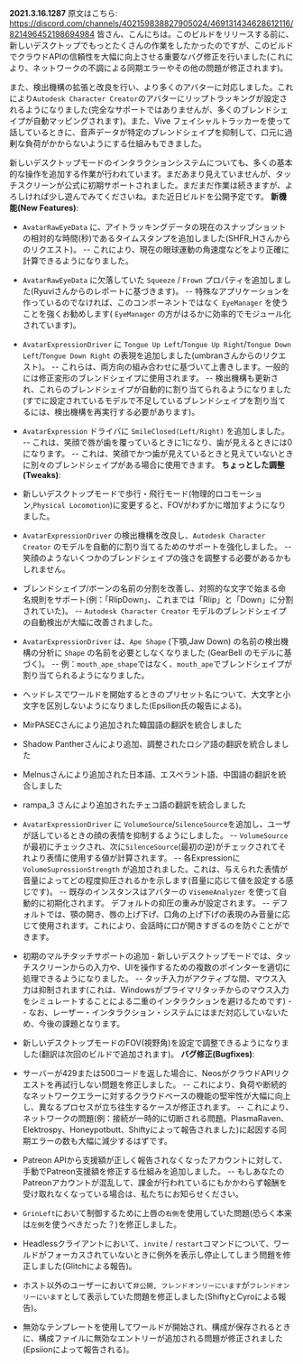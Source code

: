 **2021.3.16.1287**
原文はこちら: https://discord.com/channels/402159838827905024/469131434628612116/821496452198694984
皆さん、こんにちは。このビルドをリリースする前に、新しいデスクトップでもっとたくさんの作業をしたかったのですが、このビルドでクラウドAPIの信頼性を大幅に向上させる重要なバグ修正を行いました(これにより、ネットワークの不調による同期エラーやその他の問題が修正されます)。

また、検出機構の拡張と改良を行い、より多くのアバターに対応しました。これにより`Autodesk Character Creator`のアバターにリップトラッキングが設定されるようになりました(完全なサポートではありませんが、多くのブレンドシェイプが自動マッピングされます)。また、Vive フェイシャルトラッカーを使って話しているときに、音声データが特定のブレンドシェイプを抑制して、口元に過剰な負荷がかからないようにする仕組みもできました。

新しいデスクトップモードのインタラクションシステムについても、多くの基本的な操作を追加する作業が行われています。まだあまり見えていませんが、タッチスクリーンが公式に初期サポートされました。まだまだ作業は続きますが、よろしければ少し遊んでみてくださいね。また近日ビルドを公開予定です。
**新機能(New Features)**:
- `AvatarRawEyeData` に、アイトラッキングデータの現在のスナップショットの相対的な時間(秒)であるタイムスタンプを追加しました(SHFR_Hさんからのリクエスト)。
-- これにより、現在の眼球運動の角速度などをより正確に計算できるようになりました。
- `AvatarRawEyeData` に欠落していた `Squeeze` / `Frown` プロパティを追加しました(Ryuviさんからのレポートに基づきます)。
-- 特殊なアプリケーションを作っているのでなければ、このコンポーネントではなく `EyeManager` を使うことを強くお勧めします( `EyeManager` の方がはるかに効率的でモジュール化されています)。

- `AvatarExpressionDriver` に `Tongue Up Left`/`Tongue Up Right`/`Tongue Down Left`/`Tongue Down Right` の表現を追加しました(umbranさんからのリクエスト)。
-- これらは、両方向の組み合わせに基づいて上書きします。一般的には修正変形のブレンドシェイプに使用されます。
-- 検出機構も更新され、これらのブレンドシェイプが自動的に割り当てられるようになりました(すでに設定されているモデルで不足しているブレンドシェイプを割り当てるには、検出機構を再実行する必要があります)。
- `AvatarExpression` ドライバに `SmileClosed(Left/Right)` を追加しました。
-- これは、笑顔で唇が歯を覆っているときに1になり、歯が見えるときには0になります。
-- これは、笑顔でかつ歯が見えているときと見えていないときに別々のブレンドシェイプがある場合に使用できます。
**ちょっとした調整(Tweaks)**:
- 新しいデスクトップモードで歩行・飛行モード(物理的ロコモーション,`Physical Locomotion`)に変更すると、FOVがわずかに増加すようになりました。
- `AvatarExpressionDriver` の検出機構を改良し、`Autodesk Character Creator` のモデルを自動的に割り当てるためのサポートを強化しました。
-- 笑顔のようないくつかのブレンドシェイプの強さを調整する必要があるかもしれません。
- ブレンドシェイプ/ボーンの名前の分割を改善し、対照的な文字で始まる命名規則をサポート(例：「RlipDown」、これまでは「Rlip」と「Down」に分割されていた)。
-- `Autodesk Character Creator` モデルのブレンドシェイプの自動検出が大幅に改善されました。
- `AvatarExpressionDriver` は、`Ape Shape` (下顎,Jaw Down) の名前の検出機構の分析に `Shape` の名前を必要としなくなりました (GearBell のモデルに基づく)。
-- 例：`mouth_ape_shape`ではなく、`mouth_ape`でブレンドシェイプが割り当てられるようになりました。
- ヘッドレスでワールドを開始するときのプリセット名について、大文字と小文字を区別しないようになりました(Epsilion氏の報告による)。

- MirPASECさんにより追加された韓国語の翻訳を統合しました
- Shadow Pantherさんにより追加、調整されたロシア語の翻訳を統合しました
- Melnusさんにより追加された日本語、エスペラント語、中国語の翻訳を統合しました
- rampa_3 さんにより追加されたチェコ語の翻訳を統合しました
- `AvatarExpressionDriver` に `VolumeSource`/`SilenceSource`を追加し、ユーザが話しているときの顔の表情を抑制するようにしました。
-- `VolumeSource`が最初にチェックされ、次に`SilenceSource`(最初の逆)がチェックされてそれより表情に使用する値が計算されます。
-- 各Expressionに `VolumeSupressionStrength` が追加されました。これは、与えられた表情が音量によってどの程度抑圧されるかを示します(音量に応じて値を設定する感じです)。
-- 既存のインスタンスはアバターの `VisemeAnalyzer` を使って自動的に初期化されます。 デフォルトの抑圧の重みが設定されます。
-- デフォルトでは、顎の開き、唇の上げ下げ、口角の上げ下げの表現のみ音量に応じて使用されます。これにより、会話時に口が開きすぎるのを防ぐことができます。

- 初期のマルチタッチサポートの追加 - 新しいデスクトップモードでは、タッチスクリーンからの入力や、UIを操作するための複数のポインターを適切に処理できるようになりました。
-- タッチ入力がアクティブな間、マウス入力は抑制されます(これは、Windowsがプライマリタッチからのマウス入力をシミュレートすることによる二重のインタラクションを避けるためです)
-- なお、レーザー・インタラクション・システムにはまだ対応していないため、今後の課題となります。
- 新しいデスクトップモードのFOV(視野角)を設定で調整できるようになりました(翻訳は次回のビルドで追加されます)。
**バグ修正(Bugfixes)**:
- サーバーが429または500コードを返した場合に、NeosがクラウドAPIリクエストを再試行しない問題を修正しました。
-- これにより、負荷や断続的なネットワークエラーに対するクラウドベースの機能の堅牢性が大幅に向上し、異なるプロセスが立ち往生するケースが修正されます。
-- これにより、ネットワークの問題(例：接続が一時的に切断される問題。PlasmaRaven、Elektrospy、Honeypotbutt、Shiftyによって報告されました)に起因する同期エラーの数も大幅に減少するはずです。
- Patreon APIから支援額が正しく報告されなくなったアカウントに対して、手動でPatreon支援額を修正する仕組みを追加しました。
-- もしあなたのPatreonアカウントが混乱して、課金が行われているにもかかわらず報酬を受け取れなくなっている場合は、私たちにお知らせください。
- `GrinLeft`において制御するために上唇の`右側`を使用していた問題(恐らく本来は`左側`を使うべきだった？)を修正しました。
- Headlessクライアントにおいて、`invite` / `restart`コマンドについて、ワールドがフォーカスされていないときに例外を表示し停止してしまう問題を修正しました(Glitchによる報告)。
- ホスト以外のユーザーにおいて`非公開, フレンドオンリーにいます`が`フレンドオンリーにいます`として表示していた問題を修正しました(ShiftyとCyroによる報告)。
- 無効なテンプレートを使用してワールドが開始され、構成が保存されるときに、構成ファイルに無効なエントリーが追加される問題が修正されました(Epsiionによって報告される)。